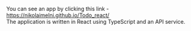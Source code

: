 You can see an app by clicking this link - https://nikolaimelni.github.io/Todo_react/  
The application is written in React using TypeScript and an API service.

